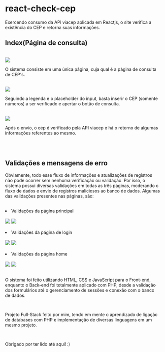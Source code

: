 # react-check-cep
Exercendo consumo da API viacep aplicada em Reactjs, o site verifica a existência do CEP e retorna suas informações.

<h2>Index(Página de consulta)</h2>
<br>
<img src="https://github.com/MrSampaio/react-check-cep/assets/118141328/e77a704f-6ce9-4a6e-8830-1fc3212594dc"> 
<br>
<p>O sistema consiste em uma única página, cuja qual é a página de consulta de CEP's.</p>
<br>
<img src="https://github.com/MrSampaio/react-check-cep/assets/118141328/2a5ef4ef-176d-4894-9ee9-ed26dcef920f">
<p>Seguindo a legenda e o placeholder do input, basta inserir o CEP (somente números) a ser verificado e apertar o botão de consulta.</p>
<br>
<img src="https://github.com/MrSampaio/react-check-cep/assets/118141328/32a6efb2-5759-456f-95ba-5e670cc6a2e3">
<br>
<p>Após o envio, o cep é verificado pela API viacep e há o retorno de algumas informações referentes ao mesmo.</p>
<br>
<br>
<h2>Validações e mensagens de erro</h2>
<p>Obviamente, todo esse fluxo de informações e atualizações de registros não pode ocorrer sem nenhuma verificação ou validação. Por isso, o sistema possui diversas validações em todas as três páginas, moderando o fluxo de dados e envio de registros maliciosos ao banco de dados. Algumas das validações presentes nas páginas, são: </p>
<br>
<li>Validações da página principal</li>
<br>
<img src="https://github.com/MrSampaio/register-php/assets/118141328/d5d398bc-53b8-4bd9-9b4f-4b87cda1e6e7">
<img src="https://github.com/MrSampaio/register-php/assets/118141328/ed699e1a-8c9c-4cd1-8161-1f123bcdeafb">
<br>
<br>
<li>Validações da página de login</li>
<br>
<img src="https://github.com/MrSampaio/register-php/assets/118141328/0d0ebedc-0082-4f5c-9b89-d69660c117e8">
<img src="https://github.com/MrSampaio/register-php/assets/118141328/0f4ced38-d022-4768-b25d-ee98e8f7db61">
<br>
<br>
<li>Validações da página home</li>
<br>
<img src="https://github.com/MrSampaio/register-php/assets/118141328/90457ac2-80a7-4130-a94a-b9c3e04d9b69">
<img src="https://github.com/MrSampaio/register-php/assets/118141328/0452ebe7-43a1-46ff-bf8b-4a37af037575">
<br>
<br>

<p>O sistema foi feito utilizando HTML, CSS e JavaScript para o Front-end, enquanto o Back-end foi totalmente aplicado com PHP, desde a validação dos formulários até o gerenciamento de sessões e conexão com o banco de dados.</p>
<br>
<p>Projeto Full-Stack feito por mim, tendo em mente o aprendizado de ligação de databases com PHP e implementação de diversas linguagens em um mesmo projeto.</p>
<br>
<p>Obrigado por ter lido até aqui! :)</p>


